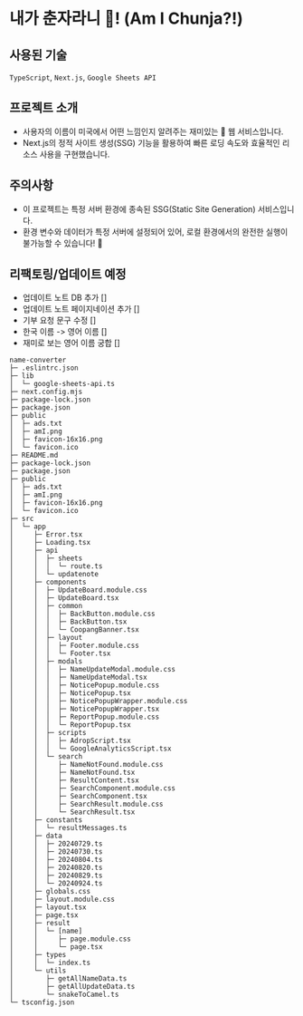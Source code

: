 # 내가 춘자라니 🙉! (Am I Chunja?!)

## 사용된 기술

`TypeScript`, `Next.js`, `Google Sheets API`

## 프로젝트 소개

- 사용자의 이름이 미국에서 어떤 느낌인지 알려주는 재미있는 🤩 웹 서비스입니다.
- Next.js의 정적 사이트 생성(SSG) 기능을 활용하여 빠른 로딩 속도와 효율적인 리소스 사용을 구현했습니다.

## 주의사항

- 이 프로젝트는 특정 서버 환경에 종속된 SSG(Static Site Generation) 서비스입니다.
- 환경 변수와 데이터가 특정 서버에 설정되어 있어, 로컬 환경에서의 완전한 실행이 불가능할 수 있습니다! 🥲


## 리팩토링/업데이트 예정

- 업데이트 노트 DB 추가 []
- 업데이트 노트 페이지네이션 추가 []
- 기부 요청 문구 수정 []
- 한국 이름 -> 영어 이름 []
- 재미로 보는 영어 이름 궁합 []

```
name-converter
├─ .eslintrc.json
├─ lib
│  └─ google-sheets-api.ts
├─ next.config.mjs
├─ package-lock.json
├─ package.json
├─ public
│  ├─ ads.txt
│  ├─ amI.png
│  ├─ favicon-16x16.png
│  └─ favicon.ico
├─ README.md
├─ package-lock.json
├─ package.json
├─ public
│  ├─ ads.txt
│  ├─ amI.png
│  ├─ favicon-16x16.png
│  └─ favicon.ico
├─ src
│  └─ app
│     ├─ Error.tsx
│     ├─ Loading.tsx
│     ├─ api
│     │  ├─ sheets
│     │  │  └─ route.ts
│     │  └─ updatenote
│     ├─ components
│     │  ├─ UpdateBoard.module.css
│     │  ├─ UpdateBoard.tsx
│     │  ├─ common
│     │  │  ├─ BackButton.module.css
│     │  │  ├─ BackButton.tsx
│     │  │  └─ CoopangBanner.tsx
│     │  ├─ layout
│     │  │  ├─ Footer.module.css
│     │  │  └─ Footer.tsx
│     │  ├─ modals
│     │  │  ├─ NameUpdateModal.module.css
│     │  │  ├─ NameUpdateModal.tsx
│     │  │  ├─ NoticePopup.module.css
│     │  │  ├─ NoticePopup.tsx
│     │  │  ├─ NoticePopupWrapper.module.css
│     │  │  ├─ NoticePopupWrapper.tsx
│     │  │  ├─ ReportPopup.module.css
│     │  │  └─ ReportPopup.tsx
│     │  ├─ scripts
│     │  │  ├─ AdropScript.tsx
│     │  │  └─ GoogleAnalyticsScript.tsx
│     │  └─ search
│     │     ├─ NameNotFound.module.css
│     │     ├─ NameNotFound.tsx
│     │     ├─ ResultContent.tsx
│     │     ├─ SearchComponent.module.css
│     │     ├─ SearchComponent.tsx
│     │     ├─ SearchResult.module.css
│     │     └─ SearchResult.tsx
│     ├─ constants
│     │  └─ resultMessages.ts
│     ├─ data
│     │  ├─ 20240729.ts
│     │  ├─ 20240730.ts
│     │  ├─ 20240804.ts
│     │  ├─ 20240820.ts
│     │  ├─ 20240829.ts
│     │  └─ 20240924.ts
│     ├─ globals.css
│     ├─ layout.module.css
│     ├─ layout.tsx
│     ├─ page.tsx
│     ├─ result
│     │  └─ [name]
│     │     ├─ page.module.css
│     │     └─ page.tsx
│     ├─ types
│     │  └─ index.ts
│     └─ utils
│        ├─ getAllNameData.ts
│        ├─ getAllUpdateData.ts
│        └─ snakeToCamel.ts
└─ tsconfig.json

```

